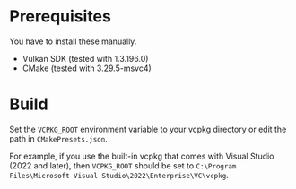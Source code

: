 # Prerequisites

You have to install these manually.

- Vulkan SDK (tested with 1.3.196.0)
- CMake (tested with 3.29.5-msvc4)

# Build

Set the `VCPKG_ROOT` environment variable to your vcpkg directory or edit the path in `CMakePresets.json`.

For example, if you use the built-in vcpkg that comes with Visual Studio (2022 and later),
then `VCPKG_ROOT` should be set to `C:\Program Files\Microsoft Visual Studio\2022\Enterprise\VC\vcpkg`.
